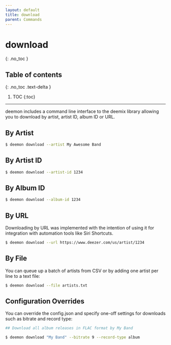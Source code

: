 ```yaml
---
layout: default
title: download
parent: Commands
---
```


# download
{: .no_toc }

## Table of contents
{: .no_toc .text-delta }

1. TOC
{:toc}

---
deemon includes a command line interface to the deemix library allowing you to download by artist, artist ID, album ID or URL.

## By Artist
```bash
$ deemon download --artist My Awesome Band
```

## By Artist ID
```bash
$ deemon download --artist-id 1234
```

## By Album ID
```bash
$ deemon download --album-id 1234
```

## By URL
Downloading by URL was implemented with the intention of using it for integration with automation tools like Siri Shortcuts.

```bash
$ deemon download --url https://www.deezer.com/us/artist/1234
```

## By File
You can queue up a batch of artists from CSV or by adding one artist per line to a text file:

```bash
$ deemon download --file artists.txt
```

## Configuration Overrides
You can override the config.json and specify one-off settings for downloads such as bitrate and record type:

```bash
## Download all album releases in FLAC format by My Band

$ deemon download "My Band" --bitrate 9 --record-type album
```
